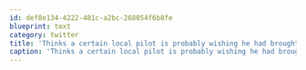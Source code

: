 ```yaml
---
id: def8e134-4222-481c-a2bc-268054f6b8fe
blueprint: text
category: twitter
title: 'Thinks a certain local pilot is probably wishing he had brought a jerry can along on his training flight today #Kelowna'
caption: 'Thinks a certain local pilot is probably wishing he had brought a jerry can along on his training flight today <span class="hashtag hashtag_local">#<a href="http://tweettemp.darylchymko.ca/?tag=kelowna">Kelowna</a>'
---
```

